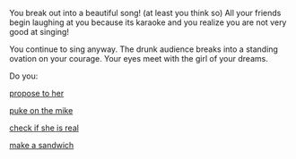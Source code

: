 You break out into a beautiful song! (at least you think so)
All your friends begin laughing at you because its karaoke and you realize
you are not very good at singing!

You continue to sing anyway. The drunk audience breaks into a standing ovation
on your courage.  Your eyes meet with the girl of your dreams.

Do you:

[propose to her](propose-to-her/propose-to-her.md)

[puke on the mike](puke-on-the-mike/puke-on-the-mike.md)

[check if she is real](girl-is-real/girl-is-real.md)

[make a sandwich](sandwich/sandwich.md)
